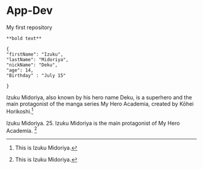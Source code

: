 # App-Dev
My first repository

    **bold text**
  
  ```
{
  "firstName": "Izuku",
  "lastName": "Midoriya",
  "nickName": "Deku",
  "age": 14,
  "Birthday" : "July 15"

}
```

Izuku Midoriya, also known by his hero name Deku, is a superhero and the main protagonist of the manga series My Hero Academia, created by Kōhei Horikoshi.[^1]

[^1]: This is Izuku Midoriya.


Izuku Midoriya. 25. Izuku Midoriya is the main protagonist of My Hero Academia. [^2]

[^2]:  This is Izuku Midoriya.
  

